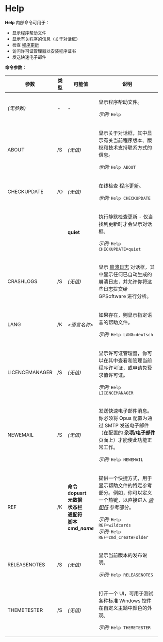 # Help

**Help** 内部命令可用于：

- 显示程序帮助文件
- 显示有关程序的信息（关于对话框）
- 检查 [程序更新](/Manual/additional_functionality/update_checker.zh.md)
- 访问许可证管理器以安装程序证书
- 发送快速电子邮件

**命令参数：**

<table>
<thead><tr><th>
参数</th><th>
类型</th><th>
可能值</th><th>
说明
</th></tr></thead><tbody><tr><td>

*(无参数)*</td><td>
-</td><td>
-</td><td>

显示程序帮助文件。

*示例:* `Help`
</td></tr><tr><td>
ABOUT</td><td>
/S</td><td>

*(无值)*</td><td>

显示关于对话框，其中显示有关当前程序版本、版权和技术支持联系方式的信息。

*示例:* `Help ABOUT`
</td></tr><tr><td>
CHECKUPDATE</td><td>
/O</td><td>

*(无值)*</td><td>

在线检查 [程序更新](/Manual/additional_functionality/update_checker.zh.md)。

*示例:* `Help CHECKUPDATE`
</td></tr><tr><td>
</td><td>
</td><td>

**quiet**</td><td>

执行静默检查更新 - 仅当找到更新时才会显示对话框。

*示例:* `Help CHECKUPDATE=quiet`
</td></tr><tr><td>
CRASHLOGS</td><td>
/S</td><td>

*(无值)*</td><td>

显示 [崩溃日志](/Manual/additional_functionality/crash_logs.zh.md) 对话框，其中显示任何已自动生成的崩溃日志，并允许你将这些日志提交给 GPSoftware 进行分析。
</td></tr><tr><td>
LANG</td><td>
/K</td><td>

*\<语言名称\>*</td><td>

如果存在，则显示指定语言的帮助文件。

*示例:* `Help LANG=deutsch`
</td></tr><tr><td>
LICENCEMANAGER</td><td>
/S</td><td>

*(无值)*</td><td>

显示许可证管理器，你可以在其中查看和管理当前程序许可证，或申请免费求值许可证。

*示例:* `Help LICENCEMANAGER`
</td></tr><tr><td>
NEWEMAIL</td><td>
/S</td><td>

*(无值)*</td><td>

发送快速电子邮件消息。你必须将 Opus 配置为通过 SMTP 发送电子邮件（在配置的 **[杂项/电子邮件](/Manual/preferences/preferences_categories/internet/email.zh.md)** 页面上）才能使此功能正常工作。

*示例:* `Help NEWEMAIL`
</td></tr><tr><td>
REF</td><td>
/K</td><td>

**命令  
dopusrt  
元数据  
状态栏  
通配符  
脚本  
cmd\_*name***</td><td>

提供一个快捷方式，用于显示帮助文件的特定参考部分。例如，你可以定义一个热键，以直接进入 *[通配符](../../wildcard_reference/README.zh.md)* 参考部分。

*示例:* `Help REF=wildcards`  
*示例:* `Help REF=cmd_CreateFolder`
</td></tr><tr><td>
RELEASENOTES</td><td>
/S</td><td>

*(无值)*</td><td>

显示当前版本的发布说明。

*示例:* `Help RELEASENOTES`
</td></tr><tr><td>
THEMETESTER</td><td>
/S</td><td>

*(无值)*</td><td>

打开一个 UI，可用于测试各种标准 Windows 控件在自定义主题中颜色的外观。

*示例:* `Help THEMETESTER`
</td></tr></tbody>
</table>